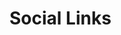 # Social Links

<br>
<br>
<br>

<div class="socializer a sr-32px sr-opacity sr-fluid sr-icon-white sr-pad"><span class="sr-discord"><a href="https://discord.gg/99Tfr29GHf" target="_blank" title="Discord"><i class="fab fa-discord"></i></a></span><span class="sr-github"><a href="https://github.com/french-cat" target="_blank" title="Github"><i class="fab fa-github"></i></a></span><span class="sr-twitch"><a href="https://www.twitch.tv/afrenchcat" target="_blank" title="Twitch"><i class="fab fa-twitch"></i></a></span></div>
